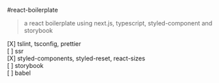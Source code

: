 #react-boilerplate

> a react boilerplate using next.js, typescript, styled-component and storybook

[X] tslint, tsconfig, prettier  
[ ] ssr  
[X] styled-components, styled-reset, react-sizes  
[ ] storybook  
[ ] babel